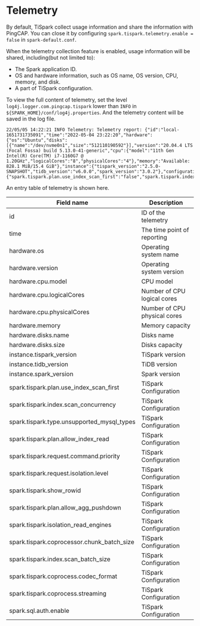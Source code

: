 # Telemetry
By default, TiSpark collect usage information and share the information with PingCAP. You can close it by configuring
`spark.tispark.telemetry.enable = false` in `spark-default.conf`.

When the telemetry collection feature is enabled, usage information will be shared, including(but not limited to):
* The Spark application ID.
* OS and hardware information, such as OS name, OS version, CPU, memory, and disk.
* A part of TiSpark configuration.

To view the full content of telemetry, set the level `log4j.logger.com.pingcap.tispark` lower than `INFO` in
`${SPARK_HOME}/conf/log4j.properties`. And the telemetry content will be saved in the log file.
```shell
22/05/05 14:22:21 INFO Telemetry: Telemetry report: {"id":"local-1651731735091","time":"2022-05-04 23:22:20","hardware":{"os":"Ubuntu","disks":[{"name":"/dev/nvme0n1","size":"512110190592"}],"version":"20.04.4 LTS (Focal Fossa) build 5.13.0-41-generic","cpu":{"model":"11th Gen Intel(R) Core(TM) i7-1160G7 @ 1.20GHz","logicalCores":"8","physicalCores":"4"},"memory":"Available: 828.1 MiB/15.4 GiB"},"instance":{"tispark_version":"2.5.0-SNAPSHOT","tidb_version":"v6.0.0","spark_version":"3.0.2"},"configuration":{"spark.tispark.plan.use_index_scan_first":"false","spark.tispark.index.scan_concurrency":"5","spark.tispark.type.unsupported_mysql_types":"","spark.tispark.plan.allow_index_read":"true","spark.tispark.request.command.priority":"LOW","spark.tispark.request.isolation.level":"SI","spark.tispark.show_rowid":"false","spark.tispark.plan.allow_agg_pushdown":"false","spark.tispark.isolation_read_engines":"tikv","spark.sql.auth.enable":"true","spark.tispark.coprocessor.chunk_batch_size":"1024","spark.tispark.index.scan_batch_size":"20000","spark.tispark.coprocess.codec_format":"chblock","spark.tispark.coprocess.streaming":"false"}}
```

An entry table of telemetry is shown here.

| Field name                                 | Description                  |
|--------------------------------------------|------------------------------|
| id                                         | ID of the telemetry          |
| time                                       | The time point of reporting  |
| hardware.os                                | Operating system name        |
| hardware.version                           | Operating system version     |
| hardware.cpu.model                         | CPU model                    |
| hardware.cpu.logicalCores                  | Number of CPU logical cores  |
| hardware.cpu.physicalCores                 | Number of CPU physical cores |
| hardware.memory                            | Memory capacity              |
| hardware.disks.name                        | Disks name                   |
| hardware.disks.size                        | Disks capacity               |
| instance.tispark_version                   | TiSpark version              |
| instance.tidb_version                      | TiDB version                 |
| instance.spark_version                     | Spark version                |
| spark.tispark.plan.use_index_scan_first    | TiSpark Configuration        |
| spark.tispark.index.scan_concurrency       | TiSpark Configuration        |
| spark.tispark.type.unsupported_mysql_types | TiSpark Configuration        |
| spark.tispark.plan.allow_index_read        | TiSpark Configuration        |
| spark.tispark.request.command.priority     | TiSpark Configuration        |
| spark.tispark.request.isolation.level      | TiSpark Configuration        |
| spark.tispark.show_rowid                   | TiSpark Configuration        |
| spark.tispark.plan.allow_agg_pushdown      | TiSpark Configuration        |
| spark.tispark.isolation_read_engines       | TiSpark Configuration        |
| spark.tispark.coprocessor.chunk_batch_size | TiSpark Configuration        |
| spark.tispark.index.scan_batch_size        | TiSpark Configuration        |
| spark.tispark.coprocess.codec_format       | TiSpark Configuration        |
| spark.tispark.coprocess.streaming          | TiSpark Configuration        |
| spark.sql.auth.enable                      | TiSpark Configuration        |
